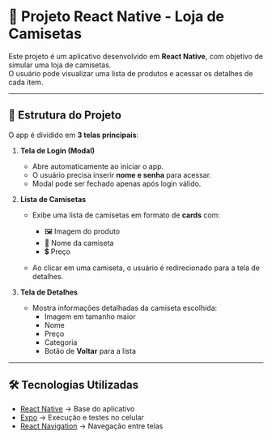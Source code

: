 # 📱 Projeto React Native - Loja de Camisetas

Este projeto é um aplicativo desenvolvido em **React Native**, com objetivo de simular uma loja de camisetas.  
O usuário pode visualizar uma lista de produtos e acessar os detalhes de cada item.

---

## 🚀 Estrutura do Projeto

O app é dividido em **3 telas principais**:

1. **Tela de Login (Modal)**
   - Abre automaticamente ao iniciar o app.
   - O usuário precisa inserir **nome e senha** para acessar.
   - Modal pode ser fechado apenas após login válido.

2. **Lista de Camisetas**
   - Exibe uma lista de camisetas em formato de **cards** com:
     - 🖼️ Imagem do produto  
     - 👕 Nome da camiseta  
     - 💲 Preço  

   - Ao clicar em uma camiseta, o usuário é redirecionado para a tela de detalhes.

3. **Tela de Detalhes**
   - Mostra informações detalhadas da camiseta escolhida:
     - Imagem em tamanho maior  
     - Nome  
     - Preço  
     - Categoria  
     - Botão de **Voltar** para a lista  

---

## 🛠️ Tecnologias Utilizadas

- [React Native](https://reactnative.dev/) → Base do aplicativo
- [Expo](https://expo.dev/) → Execução e testes no celular
- [React Navigation](https://reactnavigation.org/) → Navegação entre telas

